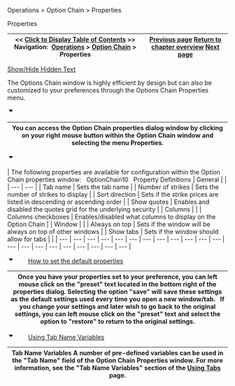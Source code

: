 ﻿


Operations \> Option Chain \> Properties






















Properties







| \<\< [Click to Display Table of Contents](properties_option_chain.md) \>\> **Navigation:**     [Operations](operations.md) \> [Option Chain](option-chain.md) \> Properties | [Previous page](submitting_orders_option_chain.md) [Return to chapter overview](option-chain.md) [Next page](order_entry.md) |
| --- | --- |




[Show/Hide Hidden Text](javascript:HMToggleExpandAll(!HMAnyToggleOpen()) "Click to open/close expanding sections")









The Options Chain window is highly efficient by design but can also be customized to your preferences through the Options Chain Properties menu.


![tog_minus](tog_minus.gif)




| You can access the Option Chain properties dialog window by clicking on your right mouse button within the Option Chain window and selecting the menu Properties. |
| --- |



![tog_minus](tog_minus.gif)




| The following properties are available for configuration within the Option Chain properties window:   OptionChain10   Property Definitions   | General | | | --- | --- | | Tab name | Sets the tab name | | Number of strikes | Sets the number of strikes to display | | Sort direction | Sets if the strike prices are listed in descending or ascending order | | Show quotes | Enables and disabled the quotes grid for the underlying security | | Columns | | | Columns checkboxes | Enables/disabled what columns to display on the Option Chain | | Window | | | Always on top | Sets if the window will be always on top of other windows | | Show tabs | Sets if the window should allow for tabs | |
| --- | --- | --- | --- | --- | --- | --- | --- | --- | --- | --- | --- | --- | --- | --- | --- | --- | --- | --- | --- | --- |



![tog_minus](tog_minus.gif)        [How to set the default properties](javascript:HMToggle('toggle','HowToSetTheDefaultProperties','HowToSetTheDefaultProperties_ICON'))




| Once you have your properties set to your preference, you can left mouse click on the "preset" text located in the bottom right of the properties dialog. Selecting the option "save" will save these settings as the default settings used every time you open a new window/tab.   If you change your settings and later wish to go back to the original settings, you can left mouse click on the "preset" text and select the option to "restore" to return to the original settings. |
| --- |



![tog_minus](tog_minus.gif)        [Using Tab Name Variables](javascript:HMToggle('toggle','UsingTabNameVariables','UsingTabNameVariables_ICON'))




| Tab Name Variables A number of pre\-defined variables can be used in the "Tab Name" field of the Option Chain Properties window. For more information, see the "Tab Name Variables" section of the [Using Tabs](using_tabs.md) page. |
| --- |










